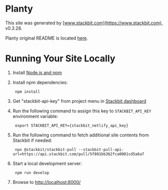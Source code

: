# Planty

This site was generated by [www.stackbit.com](https://www.stackbit.com), v0.3.28.

Planty original README is located [here](./README.theme.md).

# Running Your Site Locally

1. Install [Node.js and npm](https://nodejs.org/en/)

1. Install npm dependencies:

        npm install

1. Get "stackbit-api-key" from project menu in [Stackbit dashboard](https://app.stackbit.com/dashboard)

1. Run the following command to assign this key to `STACKBIT_API_KEY` environment variable:

        export STACKBIT_API_KEY={stackbit_netlify_api_key}

1. Run the following command to fetch additional site contents from Stackbit if needed:

        npx @stackbit/stackbit-pull --stackbit-pull-api-url=https://api.stackbit.com/pull/5f801bb362fca0001cd5a6a7

1. Start a local development server:

        npm run develop

1. Browse to [http://localhost:8000/](http://localhost:8000/)
